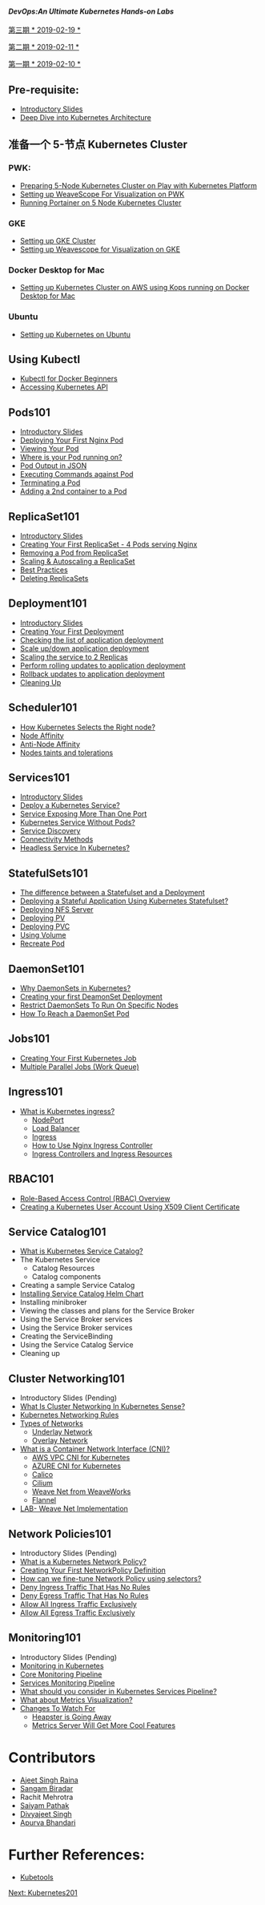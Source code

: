 #### *DevOps:An Ultimate Kubernetes Hands-on Labs*

[第三期 * 2019-02-19 *](#2019-02-19)

[第二期 * 2019-02-11 *](#2019-02-11)

[第一期 * 2019-02-10 *](#2019-02-10)

## Pre-requisite:

- [Introductory Slides](./Kubernetes_Intro_slides-1/Kubernetes_Intro_slides-1.html)
- [Deep Dive into Kubernetes Architecture](./Kubernetes_Architecture.md)


## 准备一个 5-节点 Kubernetes Cluster

### PWK:

- [Preparing 5-Node Kubernetes Cluster on Play with Kubernetes Platform](./kube101.md)
- [Setting up WeaveScope For Visualization on PWK](./weave-pwk.md)
- [Running Portainer on 5 Node Kubernetes Cluster](https://github.com/collabnix/kubelabs/tree/master/portainer#running-portainer-on-5-node-kubernetes-cluster)



### GKE

- [Setting up GKE Cluster](./gke-setup.md)
- [Setting up Weavescope for Visualization on GKE](./weave.md)

### Docker Desktop for Mac

- [Setting up Kubernetes Cluster on AWS using Kops running on Docker Desktop for Mac](./dockerdesktopformac/README.md)


### Ubuntu

- [Setting up Kubernetes on Ubuntu](https://github.com/collabnix/kubelabs/blob/master/install/ubuntu/README.md)


## Using Kubectl

- [Kubectl for Docker Beginners](./kubectl-for-docker.md)
- [Accessing Kubernetes API](./api.md)


## Pods101

- [Introductory Slides](https://collabnix.github.io/kubelabs/Pods101_slides/Pods101.html)
- [Deploying Your First Nginx Pod](./pods101/deploy-your-first-nginx-pod.md)
- [Viewing Your Pod](./pods101/deploy-your-first-nginx-pod.md#viewing-your-pods)
- [Where is your Pod running on?](./pods101/deploy-your-first-nginx-pod.md#which-node-is-this-pod-running-on)
- [Pod Output in JSON](./pods101/deploy-your-first-nginx-pod.md#output-in-json)
- [Executing Commands against Pod](./pods101/deploy-your-first-nginx-pod.md#executing-commands-against-pods)
- [Terminating a Pod](./pods101/deploy-your-first-nginx-pod.md#deleting-the-pod)
- [Adding a 2nd container to a Pod](./pods101/deploy-your-first-nginx-pod.md#ading-a-2nd-container-to-a-pod)



## ReplicaSet101

- [Introductory Slides](https://collabnix.github.io/kubelabs/SlidesReplicaSet101/ReplicaSet101.html)
- [Creating Your First ReplicaSet - 4 Pods serving Nginx](./replicaset101/README.md#how-does-replicaset-manage-pods)
- [Removing a Pod from ReplicaSet](./replicaset101/README.md#removing-a-pod-from-a-replicaset)
- [Scaling & Autoscaling a ReplicaSet](./replicaset101/README.md#scaling-and-autoscaling-replicasets)
- [Best Practices](./replicaset101/README.md#best-practices)
- [Deleting ReplicaSets](./replicaset101/README.md#deleting-replicaset)

## Deployment101

- [Introductory Slides](https://collabnix.github.io/kubelabs/Deployment101_slides/Deployment101.html)
- [Creating Your First Deployment](./Deployment101/README.md)
- [Checking the list of application deployment](./Deployment101/README.md#checking-the-list-of-application-deployment)
- [Scale up/down application deployment](./Deployment101/README.md#step-2-scale-updown-application-deployment)
- [Scaling the service to 2 Replicas](./Deployment101/README.md#scaling-the-service-to-2-replicas)
- [Perform rolling updates to application deployment](./Deployment101/README.md#step-3-perform-rolling-updates-to-application-deployment)
- [Rollback updates to application deployment](./Deployment101/README.md#step-4-rollback-updates-to-application-deployment)
- [Cleaning Up](./Deployment101/README.md#step-5-cleanup)


## Scheduler101

- [How Kubernetes Selects the Right node?](./Scheduler101/README.md)
- [Node Affinity](./Scheduler101/node_affinity.md)
- [Anti-Node Affinity](./Scheduler101/Anti-Node-Affinity.md)
- [Nodes taints and tolerations](./Scheduler101/Nodes_taints_and_tolerations.md)



## Services101

- [Introductory Slides](https://collabnix.github.io/kubelabs/Slides_Services101/Services101.html)
- [Deploy a Kubernetes Service?](./Services101/README.md#deploying--a-kubernetes-service)
- [Service Exposing More Than One Port](./Services101/README.md#service-exposing-more-than-one-port)
- [Kubernetes Service Without Pods?](./Services101/README.md#kubernetes-service-without-pods)
- [Service Discovery](./Services101/README.md#service-discovery)
- [Connectivity Methods](./Services101/README.md#connectivity-methods)
- [Headless Service In Kubernetes?](./Services101/README.md#headless-service-in-kubernetes)

## StatefulSets101

- [The difference between a Statefulset and a Deployment](./StatefulSets101/README.md#what-is-statefulset-and-how-is-it-different-from-deployment)
- [Deploying a Stateful Application Using Kubernetes Statefulset?](./StatefulSets101/README.md#deploying-a-stateful-application-using-kubernetes-statefulset)
- [Deploying NFS Server](./StatefulSets101#deploying-nfs-server)
- [Deploying PV](./StatefulSets101#deploying-persistent-volume)
- [Deploying PVC](./StatefulSets101#deploying-persistent-volume-claim)
- [Using Volume](./StatefulSets101#using-volume)
- [Recreate Pod](./StatefulSets101#recreate-pod)


## DaemonSet101

- [Why DaemonSets in Kubernetes?](./DaemonSet101/README.md)
- [Creating your first DeamonSet Deployment](./DaemonSet101/README.md#creating-your-first-deamonset-deployment)
- [Restrict DaemonSets To Run On Specific Nodes](./DaemonSet101/README.md#restrict-daemonsets-to-run-on-specific-nodes)
- [How To Reach a DaemonSet Pod](./DaemonSet101/README.md#how-to-reach-a-daemonset-pod)

## Jobs101

- [Creating Your First Kubernetes Job](./Jobs101/README.md#creating-your-first-kubernetes-job)
- [Multiple Parallel Jobs (Work Queue)](./Jobs101/README.md#multiple-parallel-jobs-work-queue)



## Ingress101


- [What is Kubernetes ingress?](./Ingress101/README.md)
    - [NodePort](./Ingress101#nodeport)
    - [Load Balancer](./Ingress101#loadbalancer)
    - [Ingress](./Ingress101#ingress)
    - [How to Use Nginx Ingress Controller](./Ingress101#how-to-use-nginx-ingress-controller)
    - [Ingress Controllers and Ingress Resources](./Ingress101#ingress-controllers-and-ingress-resources)



## RBAC101

- [Role-Based Access Control (RBAC) Overview](./RBAC101/#role-based-access-control-rbac)
- [Creating a Kubernetes User Account Using X509 Client Certificate](./RBAC101/#creating-a-kubernetes-user-account-using-x509-client-certificate)


## Service Catalog101


- [What is Kubernetes Service Catalog?](./ServiceCatalog101/what-is-service-catalog.md)
- The Kubernetes Service
    - Catalog Resources
    - Catalog components
- Creating a sample Service Catalog
- [Installing Service Catalog Helm Chart](./ServiceCatalog101/Install-Service-Catalog-Helm.md)
- Installing minibroker
- Viewing the classes and plans for the Service Broker
- Using the Service Broker services
- Using the Service Broker services
- Creating the ServiceBinding
- Using the Service Catalog Service
- Cleaning up


## Cluster Networking101

-  Introductory Slides (Pending)
- [What Is Cluster Networking In Kubernetes Sense?](./ClusterNetworking101/README.md/#Cluster-Networking)
- [Kubernetes Networking Rules](./ClusterNetworking101/README.md/#Kubernetes-Networking-Rules)
- [Types of Networks](./ClusterNetworking101/README.md/#Types-of-Networks)
    - [Underlay Network](./ClusterNetworking101/README.md/#Underlay-Network)
    - [Overlay Network](./ClusterNetworking101/README.md/#Overlay-Network)
- [What is a Container Network Interface (CNI)?](./ClusterNetworking101/README.md/#What-is-a-Container-Network-Interface-(CNI))
    - [AWS VPC CNI for Kubernetes](./ClusterNetworking101/README.md/#AWS-VPC-CNI-for-Kubernetes)
    - [AZURE CNI for Kubernetes](./ClusterNetworking101/README.md/#Azure-CNI-for-Kubernetes)
    - [Calico](./ClusterNetworking101/README.md/#Calico)
    - [Cilium](./ClusterNetworking101/README.md/#Cilium)
    - [Weave Net from WeaveWorks](./ClusterNetworking101/README.md/#Weave-Net-from-WeaveWorks)
    - [Flannel](./ClusterNetworking101/README.md/#Flannel)
- [LAB- Weave Net Implementation](./ClusterNetworking101/README.md/#LAB-Weave-Net-Implementation)

## Network Policies101

- Introductory Slides (Pending)
- [What is a Kubernetes Network Policy?](./Network_Policies101/README.md)
- [Creating Your First NetworkPolicy Definition](./Network_Policies101/First_Network_Policy.md)
- [How can we fine-tune Network Policy using selectors?](./Network_Policies101/how_can_we_fine-tune_network_policy_using_selectors.md)
- [Deny Ingress Traffic That Has No Rules](./Network_Policies101/Deny_ingress_traffic_that_has_no_rules.md)
- [Deny Egress Traffic That Has No Rules](./Network_Policies101/Deny_egress_traffic_that_has_no_rules.md)
- [Allow All Ingress Traffic Exclusively](./Network_Policies101/allow_all_ingress_traffic_exclusively.md)
- [Allow All Egress Traffic Exclusively](./Network_Policies101/allow_all_egress_traffic_exclusively.md)



## Monitoring101

- Introductory Slides (Pending)
- [Monitoring in Kubernetes](./Monitoring101/README.md/#Monitoring-in-Kubernetes)
- [Core Monitoring Pipeline](./Monitoring101/README.md/#Core-Monitoring-Pipeline)
- [Services Monitoring Pipeline](./Monitoring101/README.md/#Service-Monitoring-Pipeline)
- [What should you consider in Kubernetes Services Pipeline?](./Monitoring101/README.md/#What-should-you-consider-in-Kubernetes-Services-Pipeline)
- [What about Metrics Visualization?](./Monitoring101/README.md/#Metrics-Visulization)
- [Changes To Watch For](./Monitoring101/README.md/#Changes-To-Watch-For)
    - [Heapster is Going Away](./Monitoring101/README.md/#Heapster-is-going-away)
    - [Metrics Server Will Get More Cool Features](./Monitoring101/README.md/#Metrics-Server-Will-Get-More-Cool-Features)

# Contributors

- [Ajeet Singh Raina](https://twitter.com/ajeetsraina)
- [Sangam Biradar](https://twitter.com/BiradarSangam)
- Rachit Mehrotra
- [Saiyam Pathak](https://twitter.com/SaiyamPathak)
- [Divyajeet Singh](https://www.linkedin.com/in/divyajeet-singh)
- [Apurva Bhandari](https://www.linkedin.com/in/apurvabhandari-linux)







# Further References:

- [Kubetools](https://kubetools.collabnix.com)



[Next:  Kubernetes201](https://github.com/collabnix/kubelabs/blob/master/201/README.md)




